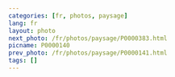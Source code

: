 ```yaml
---
categories: [fr, photos, paysage]
lang: fr
layout: photo
next_photo: /fr/photos/paysage/P0000383.html
picname: P0000140
prev_photo: /fr/photos/paysage/P0000141.html
tags: []
---
```

